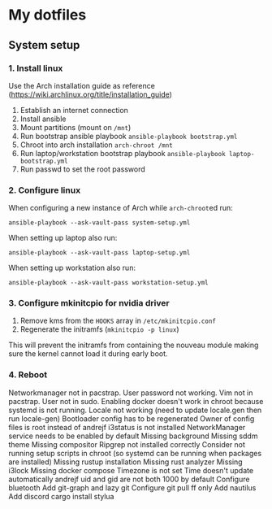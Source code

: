 # My dotfiles

## System setup

### 1. Install linux

Use the Arch installation guide as reference (https://wiki.archlinux.org/title/installation_guide)

1. Establish an internet connection
2. Install ansible
3. Mount partitions (mount on `/mnt`)
4. Run bootstrap ansible playbook `ansible-playbook bootstrap.yml`
5. Chroot into arch installation `arch-chroot /mnt`
6. Run laptop/workstation bootstrap playbook `ansible-playbook laptop-bootstrap.yml`
7. Run passwd to set the root password

### 2. Configure linux

When configuring a new instance of Arch while `arch-chroot`ed run:
```
ansible-playbook --ask-vault-pass system-setup.yml
```

When setting up laptop also run:
```
ansible-playbook --ask-vault-pass laptop-setup.yml
```

When setting up workstation also run:
```
ansible-playbook --ask-vault-pass workstation-setup.yml
```

### 3. Configure mkinitcpio for nvidia driver

1. Remove kms from the `HOOKS` array in `/etc/mkinitcpio.conf`
2. Regenerate the initramfs (`mkinitcpio -p linux`)

This will prevent the initramfs from containing the nouveau module making sure the kernel cannot load it during early boot.

### 4. Reboot



Networkmanager not in pacstrap.
User password not working.
Vim not in pacstrap.
User not in sudo.
Enabling docker doesn't work in chroot because systemd is not running.
Locale not working (need to update locale.gen then run locale-gen)
Bootloader config has to be regenerated
Owner of config files is root instead of andrejf
i3status is not installed
NetworkManager service needs to be enabled by default
Missing background
Missing sddm theme
Missing compositor
Ripgrep not installed correctly
Consider not running setup scripts in chroot (so systemd can be running when packages are installed)
Missing rustup installation
Missing rust analyzer
Missing i3lock
Missing docker compose
Timezone is not set
Time doesn't update automatically
andrejf uid and gid are not both 1000 by default
Configure bluetooth
Add git-graph and lazy git
Configure git pull ff only
Add nautilus
Add discord
cargo install stylua
